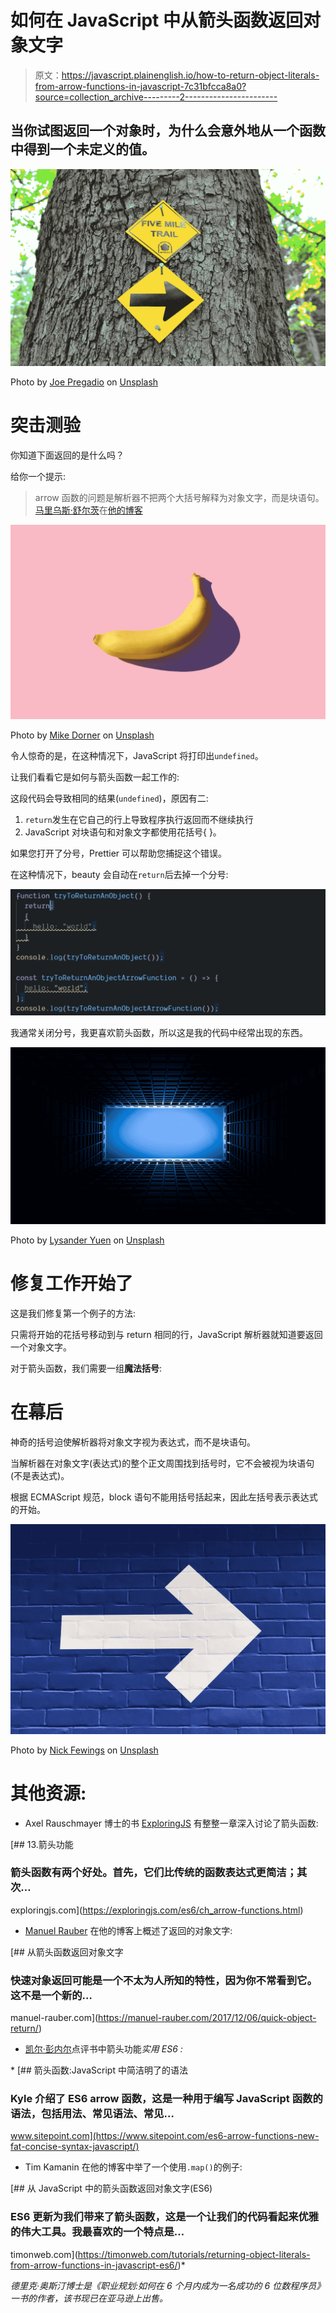 # 如何在 JavaScript 中从箭头函数返回对象文字

> 原文：<https://javascript.plainenglish.io/how-to-return-object-literals-from-arrow-functions-in-javascript-7c31bfcca8a0?source=collection_archive---------2----------------------->

## 当你试图返回一个对象时，为什么会意外地从一个函数中得到一个未定义的值。

![](img/5ca1e52f32cdadd656106409371972c2.png)

Photo by [Joe Pregadio](https://unsplash.com/@pregadio?utm_source=medium&utm_medium=referral) on [Unsplash](https://unsplash.com?utm_source=medium&utm_medium=referral)

# 突击测验

你知道下面返回的是什么吗？

给你一个提示:

> arrow 函数的问题是解析器不把两个大括号解释为对象文字，而是块语句。[马里乌斯·舒尔茨](https://medium.com/u/b69f343626a4?source=post_page-----7c31bfcca8a0--------------------------------)在[他的博客](https://mariusschulz.com/blog/returning-object-literals-from-arrow-functions-in-javascript)

![](img/4c77447708d8a4b7dfe0ec70f8b38a83.png)

Photo by [Mike Dorner](https://unsplash.com/@dorner?utm_source=medium&utm_medium=referral) on [Unsplash](https://unsplash.com?utm_source=medium&utm_medium=referral)

令人惊奇的是，在这种情况下，JavaScript 将打印出`undefined`。

让我们看看它是如何与箭头函数一起工作的:

这段代码会导致相同的结果(`undefined`)，原因有二:

1.  `return`发生在它自己的行上导致程序执行返回而不继续执行
2.  JavaScript 对块语句和对象文字都使用花括号{ }。

如果您打开了分号，Prettier 可以帮助您捕捉这个错误。

在这种情况下，beauty 会自动在`return`后去掉一个分号:

![](img/56e59f0bd391d71147b05c18ad199a36.png)

我通常关闭分号，我更喜欢箭头函数，所以这是我的代码中经常出现的东西。

![](img/2f94144180f3fcfff0fae1e206eb20f5.png)

Photo by [Lysander Yuen](https://unsplash.com/@lysanderyuen?utm_source=medium&utm_medium=referral) on [Unsplash](https://unsplash.com?utm_source=medium&utm_medium=referral)

# 修复工作开始了

这是我们修复第一个例子的方法:

只需将开始的花括号移动到与 return 相同的行，JavaScript 解析器就知道要返回一个对象文字。

对于箭头函数，我们需要一组**魔法括号**:

# 在幕后

神奇的括号迫使解析器将对象文字视为表达式，而不是块语句。

当解析器在对象文字(表达式)的整个正文周围找到括号时，它不会被视为块语句(不是表达式)。

根据 ECMAScript 规范，block 语句不能用括号括起来，因此左括号表示表达式的开始。

![](img/a4c976b7910e36d4bd215b6ed25231ff.png)

Photo by [Nick Fewings](https://unsplash.com/@jannerboy62?utm_source=medium&utm_medium=referral) on [Unsplash](https://unsplash.com?utm_source=medium&utm_medium=referral)

# 其他资源:

*   Axel Rauschmayer 博士的书 [ExploringJS](https://exploringjs.com/es6.html) 有整整一章深入讨论了箭头函数:

 [## 13.箭头功能

### 箭头函数有两个好处。首先，它们比传统的函数表达式更简洁；其次…

exploringjs.com](https://exploringjs.com/es6/ch_arrow-functions.html) 

*   [Manuel Rauber](https://medium.com/u/64068f34bb29?source=post_page-----7c31bfcca8a0--------------------------------) 在他的博客上概述了返回的对象文字:

[](https://manuel-rauber.com/2017/12/06/quick-object-return/) [## 从箭头函数返回对象文字

### 快速对象返回可能是一个不太为人所知的特性，因为你不常看到它。这不是一个新的…

manuel-rauber.com](https://manuel-rauber.com/2017/12/06/quick-object-return/) 

*   [凯尔·彭内尔](https://medium.com/u/31d85838e1f6?source=post_page-----7c31bfcca8a0--------------------------------)点评书中箭头功能*实用 ES6 :*

*[](https://www.sitepoint.com/es6-arrow-functions-new-fat-concise-syntax-javascript/) [## 箭头函数:JavaScript 中简洁明了的语法

### Kyle 介绍了 ES6 arrow 函数，这是一种用于编写 JavaScript 函数的语法，包括用法、常见语法、常见…

www.sitepoint.com](https://www.sitepoint.com/es6-arrow-functions-new-fat-concise-syntax-javascript/) 

*   Tim Kamanin 在他的博客中举了一个使用`.map()`的例子:

 [## 从 JavaScript 中的箭头函数返回对象文字(ES6)

### ES6 更新为我们带来了箭头函数，这是一个让我们的代码看起来优雅的伟大工具。我最喜欢的一个特点是…

timonweb.com](https://timonweb.com/tutorials/returning-object-literals-from-arrow-functions-in-javascript-es6/)* 

*德里克·奥斯汀博士是《职业规划:如何在 6 个月内成为一名成功的 6 位数程序员》一书的作者，该书现已在亚马逊上出售。*